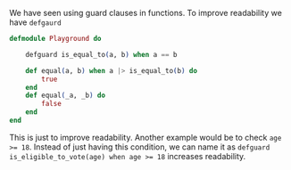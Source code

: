 We have seen using guard clauses in functions. To improve readability we have `defgaurd`
```elixir
defmodule Playground do

    defguard is_equal_to(a, b) when a == b

    def equal(a, b) when a |> is_equal_to(b) do
        true
    end
    def equal(_a, _b) do
        false
    end
end
```
This is just to improve readability. Another example would be to check `age >= 18`. Instead of just having this condition, we can name it as `defguard is_eligible_to_vote(age) when age >= 18` increases readability.
